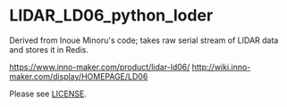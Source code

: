 # LIDAR_LD06_python_loder

Derived from Inoue Minoru's code; takes raw serial stream of LIDAR data and stores it in Redis.

https://www.inno-maker.com/product/lidar-ld06/
http://wiki.inno-maker.com/display/HOMEPAGE/LD06

Please see [LICENSE](https://github.com/henjin0/LIDAR_LD06_python_loder/blob/main/LICENSE).
